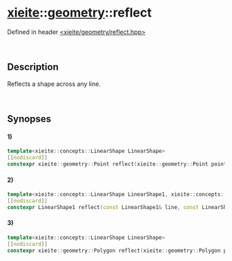 # [xieite](../xieite.md)\:\:[geometry](../geometry.md)\:\:reflect
Defined in header [<xieite/geometry/reflect.hpp>](../../include/xieite/geometry/reflect.hpp)

&nbsp;

## Description
Reflects a shape across any line.

&nbsp;

## Synopses
#### 1)
```cpp
template<xieite::concepts::LinearShape LinearShape>
[[nodiscard]]
constexpr xieite::geometry::Point reflect(xieite::geometry::Point point, const LinearShape& mirror) noexcept;
```
#### 2)
```cpp
template<xieite::concepts::LinearShape LinearShape1, xieite::concepts::LinearShape LinearShape2>
[[nodiscard]]
constexpr LinearShape1 reflect(const LinearShape1& line, const LinearShape2& mirror) noexcept;
```
#### 3)
```cpp
template<xieite::concepts::LinearShape LinearShape>
[[nodiscard]]
constexpr xieite::geometry::Polygon reflect(xieite::geometry::Polygon polygon, const LinearShape& mirror) noexcept;
```
